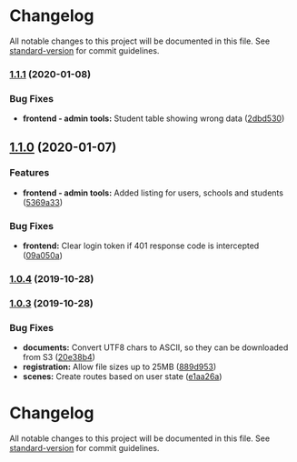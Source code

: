 # Changelog

All notable changes to this project will be documented in this file. See [standard-version](https://github.com/conventional-changelog/standard-version) for commit guidelines.

### [1.1.1](https://github.com/gergof/siteMiculbilingv/compare/v1.1.0...v1.1.1) (2020-01-08)


### Bug Fixes

* **frontend - admin tools:** Student table showing wrong data ([2dbd530](https://github.com/gergof/siteMiculbilingv/commit/2dbd5307e948f2c0074bd1d3fdb06802c034b94e))

## [1.1.0](https://github.com/gergof/siteMiculbilingv/compare/v1.0.4...v1.1.0) (2020-01-07)


### Features

* **frontend - admin tools:** Added listing for users, schools and students ([5369a33](https://github.com/gergof/siteMiculbilingv/commit/5369a33f173d3a7070c7d19c73fcbb8d1a38febb))


### Bug Fixes

* **frontend:** Clear login token if 401 response code is intercepted ([09a050a](https://github.com/gergof/siteMiculbilingv/commit/09a050a6e2c1a0f3929882382d2f1d91cbb7f40b))

### [1.0.4](https://github.com/gergof/siteMiculbilingv/compare/v1.0.3...v1.0.4) (2019-10-28)

### [1.0.3](https://github.com/gergof/siteMiculbilingv/compare/v1.0.2...v1.0.3) (2019-10-28)


### Bug Fixes

* **documents:** Convert UTF8 chars to ASCII, so they can be downloaded from S3 ([20e38b4](https://github.com/gergof/siteMiculbilingv/commit/20e38b47b8881b6066de7f17080737ae8a767c56))
* **registration:** Allow file sizes up to 25MB ([889d953](https://github.com/gergof/siteMiculbilingv/commit/889d953d9839697d3e28b3872d6d2934c687ab4d))
* **scenes:** Create routes based on user state ([e1aa26a](https://github.com/gergof/siteMiculbilingv/commit/e1aa26a48ba2f73dd486b1ba79f7d66b7b71293b))

# Changelog

All notable changes to this project will be documented in this file. See [standard-version](https://github.com/conventional-changelog/standard-version) for commit guidelines.
